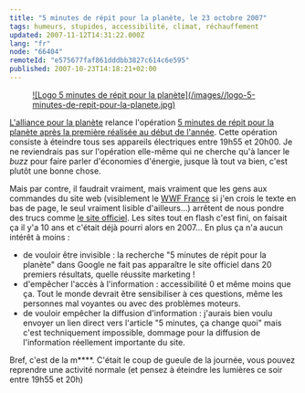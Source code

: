 ```yaml
---
title: "5 minutes de répit pour la planète, le 23 octobre 2007"
tags: humeurs, stupides, accessibilité, climat, réchauffement
updated: 2007-11-12T14:31:22.000Z
lang: "fr"
node: "66404"
remoteId: "e575677faf861dddbb3827c614c6e595"
published: 2007-10-23T14:18:21+02:00
---
```

 


<figure class="object-left"><a href="http://www.grenellorama.fr/2007/10/09/%c2%ab-eteignez-5-minutes-et-changez-une-ampoule-%c2%bb/">![Logo 5 minutes de répit pour la planète](/images//logo-5-minutes-de-repit-pour-la-planete.jpg)
</a></figure>


[L'alliance pour la planète](http://www.grenellorama.fr/2007/10/09/%c2%ab-eteignez-5-minutes-et-changez-une-ampoule-%c2%bb/) relance l'opération [5 minutes de répit pour la planète après la première réalisée au début de l'année](/post/5-minutes-de-repit-pour-la-planete). Cette opération consiste à éteindre tous ses appareils électriques entre 19h55 et 20h00. Je ne reviendrais pas sur l'opération elle-même qui ne cherche qu'à lancer le *buzz* pour faire parler d'économies d'énergie, jusque là tout va bien, c'est plutôt une bonne chose.

 
Mais par contre, il faudrait vraiment, mais vraiment que les gens aux commandes du site web (visiblement le [WWF France](http://www.wwf.fr) si j'en crois le texte en bas de page, le seul vraiment lisible d'ailleurs...) arrêtent de nous pondre des trucs comme [le site officiel](http://www.5minpourlaplanete.org/). Les sites tout en flash c'est fini, on faisait ça il y'a 10 ans et c'était déjà pourri alors en 2007... En plus ça n'a aucun intérêt à moins :

 * de vouloir être invisible : la recherche &quot;5 minutes de répit pour la planète&quot; dans Google ne fait pas apparaître le site officiel dans 20 premiers résultats, quelle réussite marketing !
 * d'empêcher l'accès à l'information : accessibilité 0 et même moins que ça. Tout le monde devrait être sensibiliser à ces questions, même les personnes mal voyantes ou avec des problèmes moteurs.
 * de vouloir empêcher la diffusion d'information : j'aurais bien voulu envoyer un lien direct vers l'article &quot;5 minutes, ça change quoi&quot; mais c'est techniquement impossible, dommage pour la diffusion de l'information réellement importante du site.
 
Bref, c'est de la m****. C'était le coup de gueule de la journée, vous pouvez reprendre une activité normale (et pensez à éteindre les lumières ce soir entre 19h55 et 20h)

